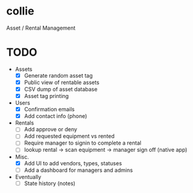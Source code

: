 collie
======

Asset / Rental Management

# TODO
- Assets
  - [x] Generate random asset tag
  - [x] Public view of rentable assets
  - [x] CSV dump of asset database
  - [x] Asset tag printing
- Users
  - [x] Confirmation emails
  - [x] Add contact info (phone)
- Rentals
  - [ ] Add approve or deny
  - [ ] Add requested equipment vs rented
  - [ ] Require manager to signin to complete a rental
  - [ ] lookup rental -> scan equipment -> manager sign off (native app)
- Misc.
  - [x] Add UI to add vendors, types, statuses
  - [ ] Add a dashboard for managers and admins
- Eventually
  - [ ] State history (notes)
